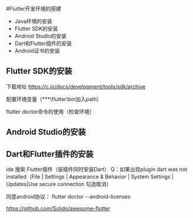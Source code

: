 #Flutter开发环境的搭建

- Java环境的安装
- Flutter SDK的安装
- Android Studio的安装
- Dart和Flutter插件的安装
- Android证书的安装

## Flutter SDK的安装
 下载地址 https://c.io/docs/development/tools/sdk/archive
 
 配置环境变量（***\flutter\bin加入path）
 
 flutter doctor命令的使用（检查环境）
 
 ## Android Studio的安装
 
 ## Dart和Flutter插件的安装
   ide 搜索 Flutter插件（装插件同时安装Dart）
   Q：如果出现plugin dart was not installed（File | Settings | Appearance & Behavior | System Settings | Updates|Use secure connection  勾选取消）
   
   同意android协议： flutter doctor --android-licenses
   
   
   
   
   https://github.com/Solido/awesome-flutter


